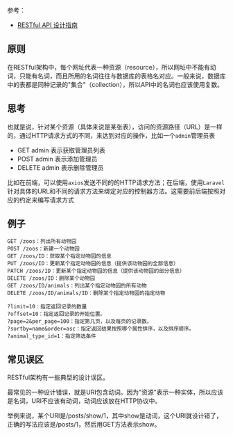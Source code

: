 参考：
* [RESTful API 设计指南](http://www.ruanyifeng.com/blog/2014/05/restful_api.html)

## 原则
在RESTful架构中，每个网址代表一种资源（resource），所以网址中不能有动词，只能有名词，而且所用的名词往往与数据库的表格名对应。一般来说，数据库中的表都是同种记录的"集合"（collection），所以API中的名词也应该使用复数。

## 思考
也就是说，针对某个资源（具体来说是某张表），访问的资源路径（URL）是一样的，通过HTTP请求方式的不同，来达到对应的操作，比如一个`admin`管理员表
* GET admin 表示获取管理员列表
* POST admin 表示添加管理员
* DELETE admin 表示删除管理员

比如在前端，可以使用`axios`发送不同的的HTTP请求方法；在后端，使用`Laravel`针对具体的URL和不同的请求方法来绑定对应的控制器方法。这需要前后端按照对应的约定来编写请求方式

## 例子
```
GET /zoos：列出所有动物园
POST /zoos：新建一个动物园
GET /zoos/ID：获取某个指定动物园的信息
PUT /zoos/ID：更新某个指定动物园的信息（提供该动物园的全部信息）
PATCH /zoos/ID：更新某个指定动物园的信息（提供该动物园的部分信息）
DELETE /zoos/ID：删除某个动物园
GET /zoos/ID/animals：列出某个指定动物园的所有动物
DELETE /zoos/ID/animals/ID：删除某个指定动物园的指定动物

?limit=10：指定返回记录的数量
?offset=10：指定返回记录的开始位置。
?page=2&per_page=100：指定第几页，以及每页的记录数。
?sortby=name&order=asc：指定返回结果按照哪个属性排序，以及排序顺序。
?animal_type_id=1：指定筛选条件
```

## 常见误区

RESTful架构有一些典型的设计误区。

最常见的一种设计错误，就是URI包含动词。因为"资源"表示一种实体，所以应该是名词，URI不应该有动词，动词应该放在HTTP协议中。

举例来说，某个URI是/posts/show/1，其中show是动词，这个URI就设计错了，正确的写法应该是/posts/1，然后用GET方法表示show。